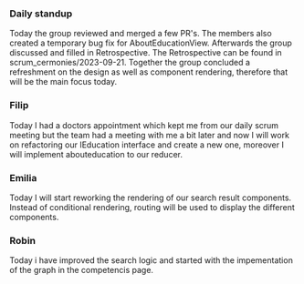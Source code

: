 ### Daily standup

Today the group reviewed and merged a few PR's. The members also created a temporary bug fix for AboutEducationView. 
Afterwards the group discussed and filled in Retrospective. The Retrospective can be found in scrum_cermonies/2023-09-21.
Together the group concluded a refreshment on the design as well as component rendering, therefore that will be the main focus today.

### Filip

Today I had a doctors appointment which kept me from our daily scrum meeting but the team had a meeting with me a bit later and now I will work on refactoring our IEducation interface and create a new one, moreover I will implement abouteducation to our reducer.

### Emilia

Today I will start reworking the rendering of our search result components. Instead of conditional rendering, routing will be used to display the different components.

### Robin

Today i have improved the search logic and started with the impementation of the graph in the competencis page.
